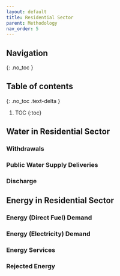 ```yaml
---
layout: default
title: Residential Sector
parent: Methodology
nav_order: 5
---
```


## Navigation
{: .no_toc }

## Table of contents
{: .no_toc .text-delta }

1. TOC
{:toc}

## Water in Residential Sector

### Withdrawals

### Public Water Supply Deliveries

### Discharge


## Energy in Residential Sector

### Energy (Direct Fuel) Demand


### Energy (Electricity) Demand

### Energy Services

### Rejected Energy

